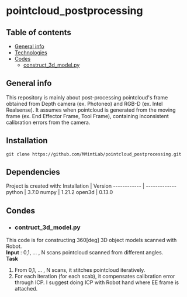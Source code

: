 # pointcloud_postprocessing



    
## Table of contents
* [General info](#general-info)
* [Technologies](#technologies)
* [Codes](#Codes)
	* [construct_3d_model.py](#construct_3d_model.py)  

## General info
This repository is mainly about post-processing pointcloud's frame obtained from Depth camera (ex. Photoneo) and RGB-D (ex. Intel Realsense). 
It assumes when pointcloud is generated from the moving frame (ex. End Effector Frame, Tool Frame), containing inconsistent calibration errors from the camera.


## Installation
```
git clone https://github.com/MMintLab/pointcloud_postprocessing.git
```

## Dependencies
Project is created with:
Installation | Version
------------ | -------------
python | 3.7.0
numpy | 1.21.2
open3d | 0.13.0

## Condes
- ### contruct_3d_model.py

This code is for constructing 360[deg] 3D object models scanned with Robot.\
**Input** : 0,1, ... , N scans pointcloud scanned from different angles.\
**Task** 
1.  From 0,1, ... , N scans, it stitches pointcloud iteratively. 
2. For each iteration (for each scab), it compensates calibration error through ICP. I suggest doing ICP with Robot hand where EE frame is attached.

